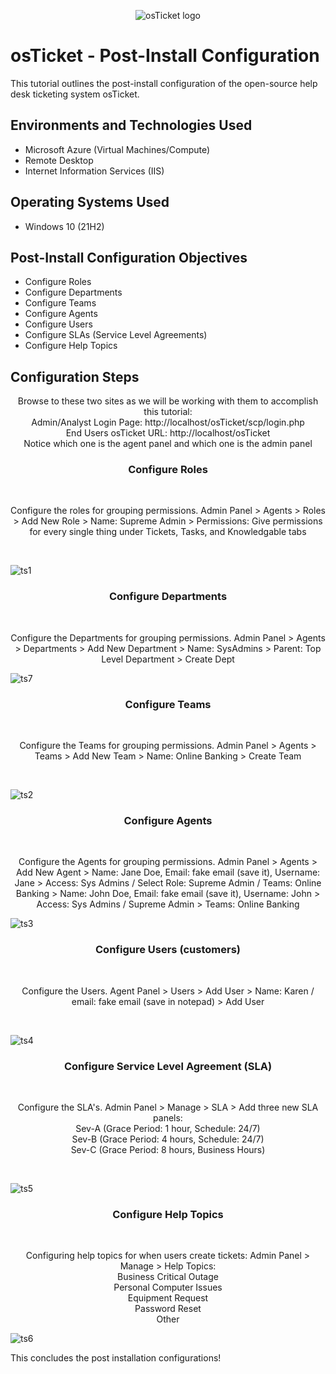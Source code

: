 <p align="center">
<img src="https://i.imgur.com/Clzj7Xs.png" alt="osTicket logo"/>
</p>

<h1>osTicket - Post-Install Configuration</h1>
This tutorial outlines the post-install configuration of the open-source help desk ticketing system osTicket.<br />

<h2>Environments and Technologies Used</h2>

- Microsoft Azure (Virtual Machines/Compute)
- Remote Desktop
- Internet Information Services (IIS)

<h2>Operating Systems Used </h2>

- Windows 10</b> (21H2)

<h2>Post-Install Configuration Objectives</h2>

- Configure Roles
- Configure Departments
- Configure Teams
- Configure Agents
- Configure Users
- Configure SLAs (Service Level Agreements)
- Configure Help Topics


<h2>Configuration Steps</h2>

<p align="center">
Browse to these two sites as we will be working with them to accomplish this tutorial:
<br/>
Admin/Analyst Login Page: http://localhost/osTicket/scp/login.php
<br/>
End Users osTicket URL: http://localhost/osTicket 
<br/>
Notice which one is the agent panel and which one is the admin panel
</p>

<h3 align="center"> Configure Roles </h3>

<br/>
<p align="center">
Configure the roles for grouping permissions. Admin Panel > Agents > Roles > Add New Role > Name: Supreme Admin > Permissions: Give permissions for every single thing under Tickets, Tasks, and Knowledgable tabs 
</p>
<br/>
<p>

![ts1](https://github.com/user-attachments/assets/5338484e-9c78-4008-a0dc-7dd9707583c7)

<h3 align="center"> Configure Departments </h3>
<br/>
<p align="center">
Configure the Departments for grouping permissions. Admin Panel > Agents > Departments > Add New Department > Name: SysAdmins > Parent: Top Level Department > Create Dept
</p>

![ts7](https://github.com/user-attachments/assets/bddcac48-5d1a-4f21-83e6-63570896b815)

<h3 align="center"> Configure Teams </h3>

<br/>
<p align="center">
Configure the Teams for grouping permissions. Admin Panel > Agents > Teams > Add New Team > Name: Online Banking >  Create Team
</p>
<br/>

![ts2](https://github.com/user-attachments/assets/6ff33642-8dc7-44f5-ab3b-b3cffebce7c2)

<h3 align="center"> Configure Agents </h3>

<br/>
<p align="center">
Configure the Agents for grouping permissions. Admin Panel > Agents > Add New Agent > Name: Jane Doe, Email: fake email (save it), Username: Jane > Access: Sys Admins / Select Role: Supreme Admin / Teams: Online Banking > Name: John Doe, Email: fake email (save it), Username: John > Access: Sys Admins / Supreme Admin > Teams: Online Banking
<br/>

![ts3](https://github.com/user-attachments/assets/4c6df79b-824b-4c0e-b86d-a32be95560b7)

<h3 align="center"> Configure Users (customers) </h3>
<br/>
<p align="center">
Configure the Users. Agent Panel > Users > Add User > Name: Karen / email: fake email (save in notepad) > Add User
</p>
<br/>

![ts4](https://github.com/user-attachments/assets/9b928176-1df4-484d-9fb7-559ea93f646c)

<h3 align="center"> Configure Service Level Agreement (SLA) </h3>
<br/>
<p align="center">
Configure the SLA's. Admin Panel > Manage > SLA > Add three new SLA panels:
<br/>
Sev-A (Grace Period: 1 hour, Schedule: 24/7)
<br/>
Sev-B (Grace Period: 4 hours, Schedule: 24/7)
<br/>
Sev-C (Grace Period: 8 hours, Business Hours)
<br/>
</p>
<br/>

![ts5](https://github.com/user-attachments/assets/b102fb2b-a655-4d1f-a121-870441293b24)

<h3 align="center"> Configure Help Topics </h3>
<br/>
<p align="center">
Configuring help topics for when users create tickets: Admin Panel > Manage > Help Topics:
<br/>
Business Critical Outage
  <br/>
Personal Computer Issues
  <br/>
Equipment Request
  <br/>
Password Reset
  <br/>
Other
<br/>

![ts6](https://github.com/user-attachments/assets/f835a130-21e4-4cd6-ad81-6ab8c8d5daf5)


This concludes the post installation configurations! 


